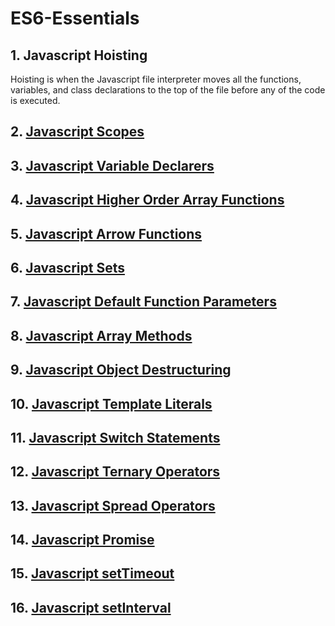 # ES6-Essentials

## 1. Javascript Hoisting
Hoisting is when the Javascript file interpreter moves all the functions, variables, and class declarations to the top of the file before any of the code is executed.
## 2. [Javascript Scopes](https://github.com/TluwaniMS/Guide-Of-Javascript-Scopes)
## 3. [Javascript Variable Declarers](https://github.com/TluwaniMS/Javascript-Variable-Declarers)
## 4. [Javascript Higher Order Array Functions](https://github.com/TluwaniMS/Javascript-Higher-Order-Array-Functions)
## 5. [Javascript Arrow Functions](https://github.com/TluwaniMS/Javascript-Arrow-Functions)
## 6. [Javascript Sets](https://github.com/TluwaniMS/Javascript-Sets)
## 7. [Javascript Default Function Parameters](https://github.com/TluwaniMS/Javascript-Default-Function-Parameters)
## 8. [Javascript Array Methods](https://github.com/TluwaniMS/Javascript-Array-Methods)
## 9. [Javascript Object Destructuring](https://github.com/TluwaniMS/Javascript-Object-Destructuring)
## 10. [Javascript Template Literals](https://github.com/TluwaniMS/Javascript-template-Literals)
## 11. [Javascript Switch Statements](https://github.com/TluwaniMS/Javascript-Switch-Statement)
## 12. [Javascript Ternary Operators](https://github.com/TluwaniMS/Javascript-Ternary-Operator)
## 13. [Javascript Spread Operators](https://github.com/TluwaniMS/Javascript-Spread-Operators)
## 14. [Javascript Promise](https://github.com/TluwaniMS/Javascript-Promise)
## 15. [Javascript setTimeout](https://github.com/TluwaniMS/Javascript-setTimeout)
## 16. [Javascript setInterval](https://github.com/TluwaniMS/Javascript-setInterval)
